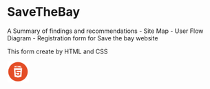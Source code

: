 # SaveTheBay

A Summary of findings and recommendations - Site Map - User Flow Diagram - Registration form for Save the bay website

This form create by HTML and CSS

 <a href=""><img src="https://github.com/ajamzbox001/ajamzbox001/blob/0306b8676fd41f369252255f848856e9062cf73b/logo-2582748_1280.png" width="50" height="50"/></a>

